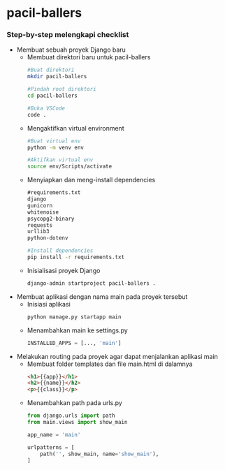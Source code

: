 
# pacil-ballers

### Step-by-step melengkapi checklist

- Membuat sebuah proyek Django baru
  - Membuat direktori baru untuk pacil-ballers
    ```bash
    #Buat direktori
    mkdir pacil-ballers
    
    #Pindah root direktori
    cd pacil-ballers
    
    #Buka VSCode
    code . 
    ```
  - Mengaktifkan virtual environment
    ```bash
    #Buat virtual env
    python -m venv env

    #Aktifkan virtual env
    source env/Scripts/activate
    ```
  - Menyiapkan dan meng-install dependencies
    ```txt
    #requirements.txt
    django
    gunicorn
    whitenoise
    psycopg2-binary
    requests
    urllib3
    python-dotenv
    ```
    ```bash
    #Install dependencies
    pip install -r requirements.txt
    ```
  - Inisialisasi proyek Django
    ```bash
    django-admin startproject pacil-ballers .
    ```
- Membuat aplikasi dengan nama main pada proyek tersebut
    - Inisiasi aplikasi
      ```bash
      python manage.py startapp main
      ```
    - Menambahkan main ke settings.py
      ```python
      INSTALLED_APPS = [..., 'main']
      ```
-  Melakukan routing pada proyek agar dapat menjalankan aplikasi main
    - Membuat folder templates dan file main.html di dalamnya
      ```html
      <h1>{{app}}</h1>
      <h2>{{name}}</h2>
      <p>{{class}}</p>
      ```
    - Menambahkan path pada urls.py
      ```python
      from django.urls import path
      from main.views import show_main
      
      app_name = 'main'
      
      urlpatterns = [
          path('', show_main, name='show_main'),
      ]
      ```
